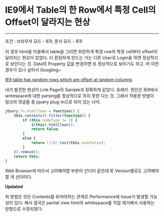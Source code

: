 # IE9에서 Table의 한 Row에서 특정 Cell의 Offset이 달라지는 현상
___

조건 : 브라우저 모드 - IE9, 문서 모드 - IE9

이 경우 html을 이용해서 table을 그리면 희한하게 특정 row의 특정 cell부터 offset이 달라지는 현상이 있었다.
더 환장하게 만드는 거는 다른 User로 Login을 하면 정상적으로 보인다는 것.
Data의 Property 값을 변경하면 또 정상적으로 보이기도 하고.
머 이런 경우가 있나 싶어서 Googling~

[IE9 table has random rows which are offset at random columns][weirdoffset]

내가 발견한 현상이 Link Page의 Sample과 정확하게 같았다. 유레카.
원인은 IE9에서 writespace에 대한 parsing을 정상적으로 하지 못한 다는 것.
그래서 적용한 방법이 링크의 댓글들 중 jquery plug-in으로 되어 있는 녀석.

```javascript
jQuery.fn.htmlClean = function() {
	this.contents().filter(function() {
		if (this.nodeType != 3) {
			$(this).htmlClean();
			return false;
		}
		else {
			return !/\S/.test(this.nodeValue);
		}
	}).remove();
	return this;
}
```

Web Browser에 따라서 고려해야할 부분이 산더미 같은데 IE Version별로도 고려해야할 게 산더미다.

**Updated**

위 방법은 모든 Contents를 뒤져야하는 관계로 Performance에 Issue가 발생할 가능성이 있다.
해서 결국은 partial view html의 whitespace를 직접 제거해서 사용하는 방향으로 수정되었다.

[weirdoffset]: http://stackoverflow.com/questions/7267014/ie9-table-has-random-rows-which-are-offset-at-random-columns
